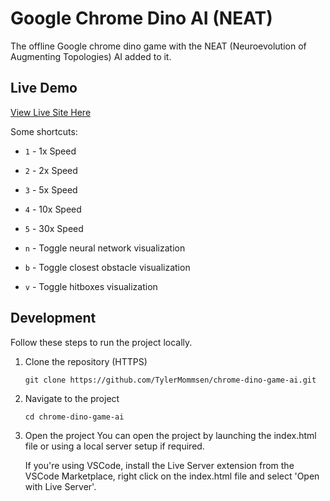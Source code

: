 # Google Chrome Dino AI (NEAT)

The offline Google chrome dino game with the NEAT (Neuroevolution of Augmenting Topologies) AI added to it.

## Live Demo

[View Live Site Here](https://tylermommsen-chrome-dino-game-ai.vercel.app/)

Some shortcuts:

- `1` - 1x Speed
- `2` - 2x Speed
- `3` - 5x Speed
- `4` - 10x Speed
- `5` - 30x Speed

- `n` - Toggle neural network visualization
- `b` - Toggle closest obstacle visualization
- `v` - Toggle hitboxes visualization

## Development

Follow these steps to run the project locally.

1. Clone the repository (HTTPS)

   `git clone https://github.com/TylerMommsen/chrome-dino-game-ai.git`

2. Navigate to the project

   `cd chrome-dino-game-ai`

3. Open the project
   You can open the project by launching the index.html file or using a local server setup if required.

   If you're using VSCode, install the Live Server extension from the VSCode Marketplace, right click on the index.html file and select 'Open with Live Server'.
